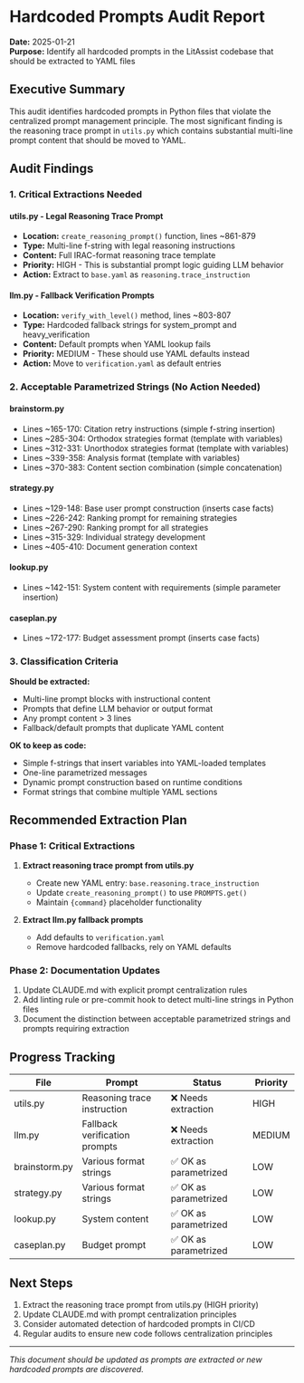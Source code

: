 # Hardcoded Prompts Audit Report

**Date:** 2025-01-21  
**Purpose:** Identify all hardcoded prompts in the LitAssist codebase that should be extracted to YAML files

## Executive Summary

This audit identifies hardcoded prompts in Python files that violate the centralized prompt management principle. The most significant finding is the reasoning trace prompt in `utils.py` which contains substantial multi-line prompt content that should be moved to YAML.

## Audit Findings

### 1. Critical Extractions Needed

#### utils.py - Legal Reasoning Trace Prompt
- **Location:** `create_reasoning_prompt()` function, lines ~861-879
- **Type:** Multi-line f-string with legal reasoning instructions
- **Content:** Full IRAC-format reasoning trace template
- **Priority:** HIGH - This is substantial prompt logic guiding LLM behavior
- **Action:** Extract to `base.yaml` as `reasoning.trace_instruction`

#### llm.py - Fallback Verification Prompts
- **Location:** `verify_with_level()` method, lines ~803-807
- **Type:** Hardcoded fallback strings for system_prompt and heavy_verification
- **Content:** Default prompts when YAML lookup fails
- **Priority:** MEDIUM - These should use YAML defaults instead
- **Action:** Move to `verification.yaml` as default entries

### 2. Acceptable Parametrized Strings (No Action Needed)

#### brainstorm.py
- Lines ~165-170: Citation retry instructions (simple f-string insertion)
- Lines ~285-304: Orthodox strategies format (template with variables)
- Lines ~312-331: Unorthodox strategies format (template with variables)
- Lines ~339-358: Analysis format (template with variables)
- Lines ~370-383: Content section combination (simple concatenation)

#### strategy.py
- Lines ~129-148: Base user prompt construction (inserts case facts)
- Lines ~226-242: Ranking prompt for remaining strategies
- Lines ~267-290: Ranking prompt for all strategies
- Lines ~315-329: Individual strategy development
- Lines ~405-410: Document generation context

#### lookup.py
- Lines ~142-151: System content with requirements (simple parameter insertion)

#### caseplan.py
- Lines ~172-177: Budget assessment prompt (inserts case facts)

### 3. Classification Criteria

**Should be extracted:**
- Multi-line prompt blocks with instructional content
- Prompts that define LLM behavior or output format
- Any prompt content > 3 lines
- Fallback/default prompts that duplicate YAML content

**OK to keep as code:**
- Simple f-strings that insert variables into YAML-loaded templates
- One-line parametrized messages
- Dynamic prompt construction based on runtime conditions
- Format strings that combine multiple YAML sections

## Recommended Extraction Plan

### Phase 1: Critical Extractions
1. **Extract reasoning trace prompt from utils.py**
   - Create new YAML entry: `base.reasoning.trace_instruction`
   - Update `create_reasoning_prompt()` to use `PROMPTS.get()`
   - Maintain `{command}` placeholder functionality

2. **Extract llm.py fallback prompts**
   - Add defaults to `verification.yaml`
   - Remove hardcoded fallbacks, rely on YAML defaults

### Phase 2: Documentation Updates
1. Update CLAUDE.md with explicit prompt centralization rules
2. Add linting rule or pre-commit hook to detect multi-line strings in Python files
3. Document the distinction between acceptable parametrized strings and prompts requiring extraction

## Progress Tracking

| File | Prompt | Status | Priority |
|------|---------|---------|-----------|
| utils.py | Reasoning trace instruction | ❌ Needs extraction | HIGH |
| llm.py | Fallback verification prompts | ❌ Needs extraction | MEDIUM |
| brainstorm.py | Various format strings | ✅ OK as parametrized | LOW |
| strategy.py | Various format strings | ✅ OK as parametrized | LOW |
| lookup.py | System content | ✅ OK as parametrized | LOW |
| caseplan.py | Budget prompt | ✅ OK as parametrized | LOW |

## Next Steps

1. Extract the reasoning trace prompt from utils.py (HIGH priority)
2. Update CLAUDE.md with prompt centralization principles
3. Consider automated detection of hardcoded prompts in CI/CD
4. Regular audits to ensure new code follows centralization principles

---

*This document should be updated as prompts are extracted or new hardcoded prompts are discovered.*